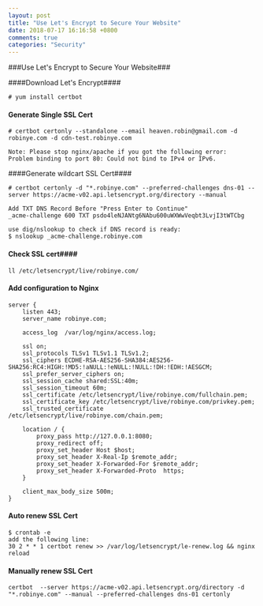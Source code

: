 ```yaml
---
layout: post
title: "Use Let's Encrypt to Secure Your Website"
date: 2018-07-17 16:16:58 +0800
comments: true
categories: "Security"
---
```


###Use Let's Encrypt to Secure Your Website###


####Download Let's Encrypt####
```
# yum install certbot 
```

#### Generate Single SSL Cert ####

```
# certbot certonly --standalone --email heaven.robin@gmail.com -d robinye.com -d cdn-test.robinye.com

Note: Please stop nginx/apache if you got the following error:  
Problem binding to port 80: Could not bind to IPv4 or IPv6.
```

####Generate wildcart SSL Cert####

```
# certbot certonly -d "*.robinye.com" --preferred-challenges dns-01 --server https://acme-v02.api.letsencrypt.org/directory --manual

Add TXT DNS Record Before "Press Enter to Continue"
_acme-challenge 600 TXT psdo4leNJANtg6NAbu600uWXWwVeqbt3LvjI3tWTCbg

use dig/nslookup to check if DNS record is ready:
$ nslookup _acme-challenge.robinye.com
```

#### Check SSL cert####

```
ll /etc/letsencrypt/live/robinye.com/
```

#### Add configuration to Nginx ####

```
server {
    listen 443;
    server_name robinye.com;

    access_log  /var/log/nginx/access.log;

    ssl on;
    ssl_protocols TLSv1 TLSv1.1 TLSv1.2;
    ssl_ciphers ECDHE-RSA-AES256-SHA384:AES256-SHA256:RC4:HIGH:!MD5:!aNULL:!eNULL:!NULL:!DH:!EDH:!AESGCM;
    ssl_prefer_server_ciphers on;
    ssl_session_cache shared:SSL:40m;
    ssl_session_timeout 60m;
    ssl_certificate /etc/letsencrypt/live/robinye.com/fullchain.pem;
    ssl_certificate_key /etc/letsencrypt/live/robinye.com/privkey.pem;
    ssl_trusted_certificate /etc/letsencrypt/live/robinye.com/chain.pem;

    location / {
        proxy_pass http://127.0.0.1:8080;
        proxy_redirect off;
        proxy_set_header Host $host;
        proxy_set_header X-Real-Ip $remote_addr;
        proxy_set_header X-Forwarded-For $remote_addr;
        proxy_set_header X-Forwarded-Proto  https;
    }

    client_max_body_size 500m;
}
```


#### Auto renew SSL Cert ####

```
$ crontab -e
add the following line:
30 2 * * 1 certbot renew >> /var/log/letsencrypt/le-renew.log && nginx reload
```

#### Manually renew SSL Cert ####

```
certbot  --server https://acme-v02.api.letsencrypt.org/directory -d "*.robinye.com" --manual --preferred-challenges dns-01 certonly
```